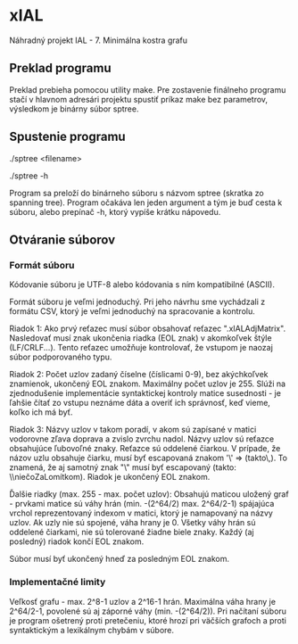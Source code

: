 # xIAL
Náhradný projekt IAL - 7. Minimálna kostra grafu

## Preklad programu
Preklad prebieha pomocou utility make. Pre zostavenie finálneho programu stačí v hlavnom adresári projektu spustiť príkaz make bez parametrov, výsledkom je binárny súbor sptree.

## Spustenie programu
./sptree \<filename>

./sptree -h

Program sa preloží do binárneho súboru s názvom sptree (skratka zo spanning tree). Program očakáva len jeden argument a tým je buď cesta k súboru, alebo prepínač -h, ktorý vypíše krátku nápovedu.
## Otváranie súborov
### Formát súboru
Kódovanie súboru je UTF-8 alebo kódovania s ním kompatibilné (ASCII).

Formát súboru je veľmi jednoduchý. Pri jeho návrhu sme vychádzali z formátu CSV, ktorý je veľmi jednoduchý na spracovanie a kontrolu.

Riadok 1: Ako prvý reťazec musí súbor obsahovať reťazec ".xIALAdjMatrix". Nasledovať musí znak ukončenia riadka (EOL znak) v akomkoľvek štýle (LF/CRLF...). Tento reťazec umožňuje kontrolovať, že vstupom je naozaj súbor podporovaného typu.

Riadok 2: Počet uzlov zadaný číselne (číslicami 0-9), bez akýchkoľvek znamienok, ukončený EOL znakom. Maximálny počet uzlov je 255. Slúži na zjednodušenie implementácie syntaktickej kontroly matice susednosti - je ľahšie čítať zo vstupu neznáme dáta a overiť ich správnosť, keď vieme, koľko ich má byť.

Riadok 3: Názvy uzlov v takom poradí, v akom sú zapísané v matici vodorovne zľava doprava a zvislo zvrchu nadol. Názvy uzlov sú reťazce obsahujúce ľubovoľné znaky. Reťazce sú oddelené čiarkou. V prípade, že názov uzlu obsahuje čiarku, musí byť escapovaná znakom '\\' => (takto\\,). To znamená, že aj samotný znak "\\" musí byť escapovaný (takto: \\\\niečoZaLomítkom). Riadok je ukončený EOL znakom.

Ďalšie riadky (max. 255 - max. počet uzlov): Obsahujú maticou uložený graf - prvkami matice sú váhy hrán (min. -(2^64/2) max. 2^64/2-1) spájajúca vrchol reprezentovaný indexom v matici, ktorý je namapovaný na názvy uzlov. Ak uzly nie sú spojené, váha hrany je 0. Všetky váhy hrán sú oddelené čiarkami, nie sú tolerované žiadne biele znaky. Každý (aj posledný) riadok končí EOL znakom.

Súbor musí byť ukončený hneď za posledným EOL znakom.

### Implementačné limity
Veľkosť grafu - max. 2^8-1 uzlov a 2^16-1 hrán. Maximálna váha hrany je 2^64/2-1, povolené sú aj záporné váhy (min. -(2^64/2)).
Pri načítaní súboru je program ošetrený proti pretečeniu, ktoré hrozí pri väčších grafoch a proti syntaktickým a lexikálnym chybám v súbore.
